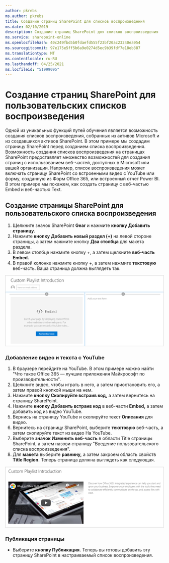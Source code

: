 ```yaml
---
author: pkrebs
ms.author: pkrebs
title: Создание страниц SharePoint для списков воспроизведения
ms.date: 02/10/2019
description: Создание страниц SharePoint для списков воспроизведения
ms.service: sharepoint-online
ms.openlocfilehash: 40c249fbd5b0fdaefd555f23bf20ac23240ea954
ms.sourcegitcommit: 97e175e5ff5b6a9e0274d5ec9b39fdf7e18eb387
ms.translationtype: MT
ms.contentlocale: ru-RU
ms.lasthandoff: 04/25/2021
ms.locfileid: "51999095"
---
```

# <a name="create-sharepoint-pages-for-custom-playlists"></a>Создание страниц SharePoint для пользовательских списков воспроизведения

Одной из уникальных функций путей обучения является возможность создания списков воспроизведения, собранных из активов Microsoft и из создавшихся активов SharePoint. В этом примере мы создадим страницу SharePoint перед созданием списка воспроизведения. Возможность создания списков воспроизведения на страницах SharePoint предоставляет множество возможностей для создания страниц с использованием веб-частей, доступных в Microsoft или вашей организации. Например, список воспроизведения может включать страницу SharePoint со встроенными видео с YouTube или форму, созданную из Форм Office 365, или встроенный отчет Power BI. В этом примере мы покажем, как создать страницу с веб-частью Embed и веб-частью Text.  

## <a name="create-a-sharepoint-page-for-a-custom-playlist"></a>Создание страницы SharePoint для пользовательского списка воспроизведения

1. Щелкните значок SharePoint **Gear** и нажмите **кнопку Добавить страницу**.
2. Нажмите **кнопку Добавить новый раздел (+)** на левой стороне страницы, а затем нажмите кнопку **Два столбца** для макета раздела.
3. В левом столбце нажмите кнопку +, а затем щелкните **веб-часть Embed.** 
4. В правой колонке нажмите кнопку +, а затем нажмите **текстовую** веб-часть. Ваша страница должна выглядеть так.

![cg-pagenewstart.png](media/cg-pagenewstart.png)

### <a name="add-a-video-and-text-from-youtube"></a>Добавление видео и текста с YouTube

1. В браузере перейдите на YouTube. В этом примере можно найти "Что такое Office 365 — лучшие приложения Майкрософт по производительности".
2. Щелкните видео, чтобы играть в него, а затем приостановить его, а затем правой кнопкой мыши на нем. 
3. Нажмите **кнопку Скопируйте встраив код,** а затем вернитесь на страницу SharePoint. 
4. Нажмите **кнопку Добавить встраив код** в веб-части **Embed,** а затем добавить код из видео YouTube.
5. Вернись на страницу YouTube и скопируйте текст **Описания** для видео. 
6. Вернитесь на страницу SharePoint, выберите **текстовую** веб-часть, а затем скопируйте текст из видео На YouTube.
7. Выберите **значок Изменить веб-часть** в области Title страницы SharePoint, а затем назови страницу "Введение пользовательского списка воспроизведения". 
8. Для **макета** выберите **равнину,** а затем закроем область свойств **Title Region.** Теперь страница должна выглядеть как следующая. 

![cg-pagenewfinish.png](media/cg-pagenewfinish.png)

### <a name="publish-the-page"></a>Публикация страницы

- Выберите **кнопку Публикация.** Теперь вы готовы добавить эту страницу SharePoint в настраиваемый список воспроизведения. 